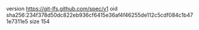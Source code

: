 version https://git-lfs.github.com/spec/v1
oid sha256:234f378d50dc822eb936cf6415e36af4f46255de112c5cdf084c1b471e7311e5
size 154
